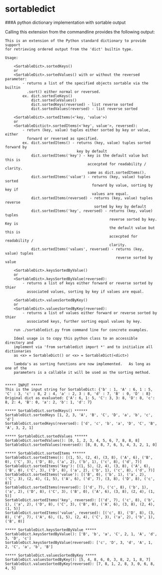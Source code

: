 sortabledict
============

###A python dictionary implementation with sortable output

Calling this extension from the commandline provides the following output:


    This is an extension of the Python standard dictionary to provide support
    for retrieving ordered output from the 'dict' builtin type.

    Usage:

        <SortableDict>.sortedKeys()
        or
        <SortableDict>.sortedValues() with or without the reversed parameter:
            - returns a list of the specified objects sortable via the builtin
              .sort() either normal or reversed.
            ex. dict.sortedleKeys()
                dict.sortedleValues()
                dict.sortedKeys(reversed) - list reverse sorted
                dict.sortedValues(reversed) - list reverse sorted

        <SortableDict>.sortedItems(<'key, 'value'>)
        or
        <SortableDictict>.sortedItems(<'key', value'>, reversed):
            - return (key, value) tuples either sorted by key or value, either 
              forward or reversed as specified.
            ex. dict.sortedItems() - returns (key, value) tuples sorted forward by
                                     key by default
                dict.sortedItems('key') - key is the default value but this is
                                          accecpted for readability / clarity.
                                          same as dict.sortedItems().
                dict.sortedItems('value') - returns (key, value) tuples sorted
                                            forward by value, sorting by key if
                                            values are equal.
                dict.sortedItems(reversed) - returns (key, value) tuples reverse
                                             sorted by key by default
                dict.sortedItems('key', reversed) - returns (key, value) tuples
                                                    reverse sorted by key.  Key is
                                                    the default value but this is
                                                    accecpted for readability /
                                                    clarity.
                dict.sortedItems('values', reversed) - returns (key, value) tuples
                                                       reverse sorted by value

        <SortableDict>.keysSortedByValue()
        or
        <SortableDict>.keysSortedByValue(reversed):
            - returns a list of keys either forward or reverse sorted by thier
              associated values, sorting by key if values are equal.

        <SortableDict>.valuesSortedByKey()
        or
        <SortableDict>.valuesSortedByKey(reversed):
            - returns a list of values either forward or reverse sorted by thier
              associated keys, further sorting equal values by key.

        run ./sortabledict.py from command line for concrete examples.

        Ideal usage is to copy this python class to an accessible directory and
        implement via 'from sortabledict import *' and to initialize all dictionaries
        as <x> = SortableDict() or <x> = SortableDict(<dict>)

        lambda's as sorting functions are now implemented.   As long as one of the
        parameters is a callable it will be used as the sorting method.
     

    ***** INPUT *****
    This is the input string for SortableDict: {'b' : 1, 'A' : 6, 1 : 5, 'C' : 3, 'c' : 8, 2 : 4, 'a' : 2, 3 : 8, 'd' : 7, 'B' : 0, 'D' : 8}
    Original dict as evaluated: {'A': 6, 1: 5, 'C': 3, 3: 8, 'D': 8, 'c': 8, 2: 4, 'B': 0, 'a': 2, 'b': 1, 'd': 7} 

    ***** SortableDict.sortedKeys() ******
    SortableDict.sortedKeys [1, 2, 3, 'A', 'B', 'C', 'D', 'a', 'b', 'c', 'd']
    SortableDict.sortedKeys(reversed): ['d', 'c', 'b', 'a', 'D', 'C', 'B', 'A', 3, 2, 1] 

    ***** SortableDict.sortedValues ******
    SortableDict.sortedValues(): [0, 1, 2, 3, 4, 5, 6, 7, 8, 8, 8]
    SortableDict.sortedValues(reversed): [8, 8, 8, 7, 6, 5, 4, 3, 2, 1, 0] 

    ***** SortableDict.sortedItems ******
    SortableDict.sortedItems(): [(1, 5), (2, 4), (3, 8), ('A', 6), ('B', 0), ('C', 3), ('D', 8), ('a', 2), ('b', 1), ('c', 8), ('d', 7)]
    SortableDict.sortedItems('key'): [(1, 5), (2, 4), (3, 8), ('A', 6), ('B', 0), ('C', 3), ('D', 8), ('a', 2), ('b', 1), ('c', 8), ('d', 7)]
    SortableDict.sortedItems('value'): [('B', 0), ('b', 1), ('a', 2), ('C', 3), (2, 4), (1, 5), ('A', 6), ('d', 7), (3, 8), ('D', 8), ('c', 8)]
    SortableDict.sortedItems(reversed): [('d', 7), ('c', 8), ('b', 1), ('a', 2), ('D', 8), ('C', 3), ('B', 0), ('A', 6), (3, 8), (2, 4), (1, 5)]
    SortableDict.sortedItems('key', reversed): [('d', 7), ('c', 8), ('b', 1), ('a', 2), ('D', 8), ('C', 3), ('B', 0), ('A', 6), (3, 8), (2, 4), (1, 5)]
    SortableDict.sortedItems('value', reversed): [('c', 8), ('D', 8), (3, 8), ('d', 7), ('A', 6), (1, 5), (2, 4), ('C', 3), ('a', 2), ('b', 1), ('B', 0)] 

    ***** SortableDict.keysSortedByValue *****
    SortableDict.keysSortedByValue(): ['B', 'b', 'a', 'C', 2, 1, 'A', 'd', 3, 'D', 'c']
    SortableDict.keysSortedByValue(reversed): ['c', 'D', 3, 'd', 'A', 1, 2, 'C', 'a', 'b', 'B'] 

    ***** SortableDict.valuesSortedByKey *****
    SortableDict.valuesSortedByKey(): [5, 4, 8, 6, 0, 3, 8, 2, 1, 8, 7]
    SortableDict.valuesSortedByKey(reversed): [7, 8, 1, 2, 8, 3, 0, 6, 8, 4, 5] 

